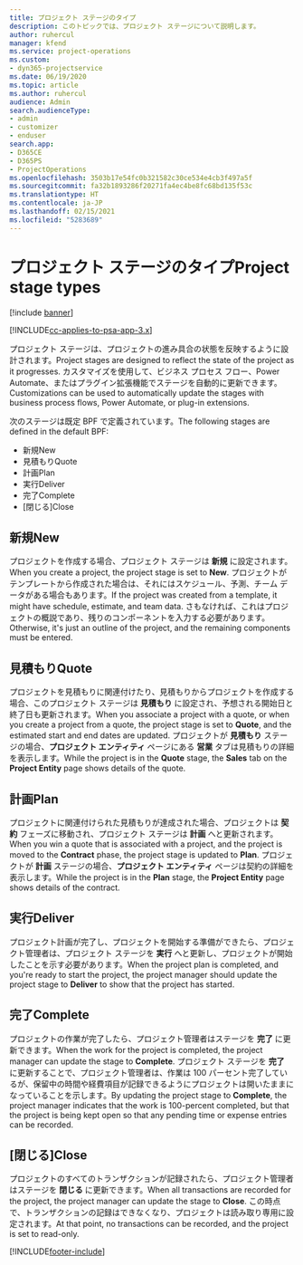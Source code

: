 ```yaml
---
title: プロジェクト ステージのタイプ
description: このトピックでは、プロジェクト ステージについて説明します。
author: ruhercul
manager: kfend
ms.service: project-operations
ms.custom:
- dyn365-projectservice
ms.date: 06/19/2020
ms.topic: article
ms.author: ruhercul
audience: Admin
search.audienceType:
- admin
- customizer
- enduser
search.app:
- D365CE
- D365PS
- ProjectOperations
ms.openlocfilehash: 3503b17e54fc0b321582c30ce534e4cb3f497a5f
ms.sourcegitcommit: fa32b1893286f20271fa4ec4be8fc68bd135f53c
ms.translationtype: HT
ms.contentlocale: ja-JP
ms.lasthandoff: 02/15/2021
ms.locfileid: "5283689"
---
```

# <a name="project-stage-types"></a><span data-ttu-id="c95f9-103">プロジェクト ステージのタイプ</span><span class="sxs-lookup"><span data-stu-id="c95f9-103">Project stage types</span></span> 

[!include [banner](../includes/psa-now-project-operations.md)]

[!INCLUDE[cc-applies-to-psa-app-3.x](../includes/cc-applies-to-psa-app-3x.md)]

<span data-ttu-id="c95f9-104">プロジェクト ステージは、プロジェクトの進み具合の状態を反映するように設計されます。</span><span class="sxs-lookup"><span data-stu-id="c95f9-104">Project stages are designed to reflect the state of the project as it progresses.</span></span> <span data-ttu-id="c95f9-105">カスタマイズを使用して、ビジネス プロセス フロー、Power Automate、またはプラグイン拡張機能でステージを自動的に更新できます。</span><span class="sxs-lookup"><span data-stu-id="c95f9-105">Customizations can be used to automatically update the stages with business process flows, Power Automate, or plug-in extensions.</span></span>

<span data-ttu-id="c95f9-106">次のステージは既定 BPF で定義されています。</span><span class="sxs-lookup"><span data-stu-id="c95f9-106">The following stages are defined in the default BPF:</span></span>

- <span data-ttu-id="c95f9-107">新規​​</span><span class="sxs-lookup"><span data-stu-id="c95f9-107">New</span></span>
- <span data-ttu-id="c95f9-108">見積もり</span><span class="sxs-lookup"><span data-stu-id="c95f9-108">Quote</span></span>
- <span data-ttu-id="c95f9-109">計画</span><span class="sxs-lookup"><span data-stu-id="c95f9-109">Plan</span></span>
- <span data-ttu-id="c95f9-110">実行</span><span class="sxs-lookup"><span data-stu-id="c95f9-110">Deliver</span></span>
- <span data-ttu-id="c95f9-111">完了</span><span class="sxs-lookup"><span data-stu-id="c95f9-111">Complete</span></span>
- <span data-ttu-id="c95f9-112">[閉じる]</span><span class="sxs-lookup"><span data-stu-id="c95f9-112">Close</span></span> 

## <a name="new"></a><span data-ttu-id="c95f9-113">新規</span><span class="sxs-lookup"><span data-stu-id="c95f9-113">New</span></span>

<span data-ttu-id="c95f9-114">プロジェクトを作成する場合、プロジェクト ステージは **新規** に設定されます。</span><span class="sxs-lookup"><span data-stu-id="c95f9-114">When you create a project, the project stage is set to **New**.</span></span> <span data-ttu-id="c95f9-115">プロジェクトがテンプレートから作成された場合は、それにはスケジュール、予測、チーム データがある場合もあります。</span><span class="sxs-lookup"><span data-stu-id="c95f9-115">If the project was created from a template, it might have schedule, estimate, and team data.</span></span> <span data-ttu-id="c95f9-116">さもなければ、これはプロジェクトの概説であり、残りのコンポーネントを入力する必要があります。</span><span class="sxs-lookup"><span data-stu-id="c95f9-116">Otherwise, it's just an outline of the project, and the remaining components must be entered.</span></span>

## <a name="quote"></a><span data-ttu-id="c95f9-117">見積もり</span><span class="sxs-lookup"><span data-stu-id="c95f9-117">Quote</span></span>

<span data-ttu-id="c95f9-118">プロジェクトを見積もりに関連付けたり、見積もりからプロジェクトを作成する場合、このプロジェクト ステージは **見積もり** に設定され、予想される開始日と終了日も更新されます。</span><span class="sxs-lookup"><span data-stu-id="c95f9-118">When you associate a project with a quote, or when you create a project from a quote, the project stage is set to **Quote**, and the estimated start and end dates are updated.</span></span> <span data-ttu-id="c95f9-119">プロジェクトが **見積もり** ステージの場合、**プロジェクト エンティティ** ページにある **営業** タブは見積もりの詳細を表示します。</span><span class="sxs-lookup"><span data-stu-id="c95f9-119">While the project is in the **Quote** stage, the **Sales** tab on the **Project Entity** page shows details of the quote.</span></span>

## <a name="plan"></a><span data-ttu-id="c95f9-120">計画</span><span class="sxs-lookup"><span data-stu-id="c95f9-120">Plan</span></span>

<span data-ttu-id="c95f9-121">プロジェクトに関連付けられた見積もりが達成された場合、プロジェクトは **契約** フェーズに移動され、プロジェクト ステージは **計画** へと更新されます。</span><span class="sxs-lookup"><span data-stu-id="c95f9-121">When you win a quote that is associated with a project, and the project is moved to the **Contract** phase, the project stage is updated to **Plan**.</span></span> <span data-ttu-id="c95f9-122">プロジェクトが **計画** ステージの場合、**プロジェクト エンティティ** ページは契約の詳細を表示します。</span><span class="sxs-lookup"><span data-stu-id="c95f9-122">While the project is in the **Plan** stage, the **Project Entity** page shows details of the contract.</span></span>

## <a name="deliver"></a><span data-ttu-id="c95f9-123">実行</span><span class="sxs-lookup"><span data-stu-id="c95f9-123">Deliver</span></span>

<span data-ttu-id="c95f9-124">プロジェクト計画が完了し、プロジェクトを開始する準備ができたら、プロジェクト管理者は、プロジェクト ステージを **実行** へと更新し、プロジェクトが開始したことを示す必要があります。</span><span class="sxs-lookup"><span data-stu-id="c95f9-124">When the project plan is completed, and you're ready to start the project, the project manager should update the project stage to **Deliver** to show that the project has started.</span></span>

## <a name="complete"></a><span data-ttu-id="c95f9-125">完了</span><span class="sxs-lookup"><span data-stu-id="c95f9-125">Complete</span></span> 

<span data-ttu-id="c95f9-126">プロジェクトの作業が完了したら、プロジェクト管理者はステージを **完了** に更新できます。</span><span class="sxs-lookup"><span data-stu-id="c95f9-126">When the work for the project is completed, the project manager can update the stage to **Complete**.</span></span> <span data-ttu-id="c95f9-127">プロジェクト ステージを **完了** に更新することで、プロジェクト管理者は、作業は 100 パーセント完了しているが、保留中の時間や経費項目が記録できるようにプロジェクトは開いたままになっていることを示します。</span><span class="sxs-lookup"><span data-stu-id="c95f9-127">By updating the project stage to **Complete**, the project manager indicates that the work is 100-percent completed, but that the project is being kept open so that any pending time or expense entries can be recorded.</span></span>

## <a name="close"></a><span data-ttu-id="c95f9-128">[閉じる]</span><span class="sxs-lookup"><span data-stu-id="c95f9-128">Close</span></span>

<span data-ttu-id="c95f9-129">プロジェクトのすべてのトランザクションが記録されたら、プロジェクト管理者はステージを **閉じる** に更新できます。</span><span class="sxs-lookup"><span data-stu-id="c95f9-129">When all transactions are recorded for the project, the project manager can update the stage to **Close**.</span></span> <span data-ttu-id="c95f9-130">この時点で、トランザクションの記録はできなくなり、プロジェクトは読み取り専用に設定されます。</span><span class="sxs-lookup"><span data-stu-id="c95f9-130">At that point, no transactions can be recorded, and the project is set to read-only.</span></span>


[!INCLUDE[footer-include](../includes/footer-banner.md)]